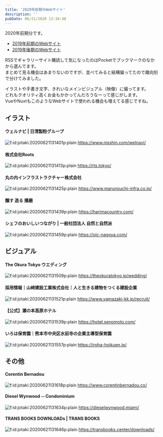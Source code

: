 ```yaml
---
title: '2020年前期のWebサイト'
description: ''
pubDate: 06/21/2020 13:18:48
---
```


<p>2020年前期分です。</p>

<ul>
<li><a href="https://jtk.hatenablog.com/entry/2019/08/04/100739">2019年前期のWebサイト</a></li>
<li><a href="https://jtk.hatenablog.com/entry/2019/12/09/090608">2019年後期のWebサイト</a></li>
</ul>

<p>RSSでギャラリーサイト購読して気になったのはPocketでブックマークのなかから選んでます。<br />
まとめて見る機会はあまりないのですが、並べてみると結構偏ってたので趣向別で分けてみました。</p>

<p>イラストや手書き文字、きれいなメインビジュアル（映像）に偏ってます。<br />
どれもクオリティ高くお金もかかってんだろうなーって感じがします。<br />
VueやNuxtもこのようなWebサイトで使われる機会も増えてる感じですね。</p>

<h2>イラスト</h2>

<h4>ウェルナビ | 日清製粉グループ</h4>

<p><span itemscope itemtype="http://schema.org/Photograph"><img src="/images/hatena/20200621131401.png" alt="f:id:jotaki:20200621131401p:plain" title="f:id:jotaki:20200621131401p:plain" class="hatena-fotolife" itemprop="image"></span>
<a href="https://www.nisshin.com/welnavi/">https://www.nisshin.com/welnavi/</a></p>

<h4>株式会社Roots</h4>

<p><span itemscope itemtype="http://schema.org/Photograph"><img src="/images/hatena/20200621131413.png" alt="f:id:jotaki:20200621131413p:plain" title="f:id:jotaki:20200621131413p:plain" class="hatena-fotolife" itemprop="image"></span>
<a href="https://rts.tokyo/">https://rts.tokyo/</a></p>

<h4>丸の内インフラストラクチャー株式会社</h4>

<p><span itemscope itemtype="http://schema.org/Photograph"><img src="/images/hatena/20200621131425.png" alt="f:id:jotaki:20200621131425p:plain" title="f:id:jotaki:20200621131425p:plain" class="hatena-fotolife" itemprop="image"></span>
<a href="https://www.marunouchi-infra.co.jp/">https://www.marunouchi-infra.co.jp/</a></p>

<h4>醸す 造る 播磨</h4>

<p><span itemscope itemtype="http://schema.org/Photograph"><img src="/images/hatena/20200621131439.png" alt="f:id:jotaki:20200621131439p:plain" title="f:id:jotaki:20200621131439p:plain" class="hatena-fotolife" itemprop="image"></span>
<a href="https://harimacountry.com/">https://harimacountry.com/</a></p>

<h4>シェフのおいしいつながり | 一般社団法人 自然と自然派</h4>

<p><span itemscope itemtype="http://schema.org/Photograph"><img src="/images/hatena/20200621131459.png" alt="f:id:jotaki:20200621131459p:plain" title="f:id:jotaki:20200621131459p:plain" class="hatena-fotolife" itemprop="image"></span>
<a href="https://oic-nagoya.com/">https://oic-nagoya.com/</a></p>

<h2>ビジュアル</h2>

<h4>The Okura Tokyo ウエディング</h4>

<p><span itemscope itemtype="http://schema.org/Photograph"><img src="/images/hatena/20200621131509.png" alt="f:id:jotaki:20200621131509p:plain" title="f:id:jotaki:20200621131509p:plain" class="hatena-fotolife" itemprop="image"></span>
<a href="https://theokuratokyo.jp/wedding/">https://theokuratokyo.jp/wedding/</a></p>

<h4>採用情報｜山﨑建設工業株式会社｜人と生きる建物をつくる建設企業</h4>

<p><span itemscope itemtype="http://schema.org/Photograph"><img src="/images/hatena/20200621131521.png" alt="f:id:jotaki:20200621131521p:plain" title="f:id:jotaki:20200621131521p:plain" class="hatena-fotolife" itemprop="image"></span>
<a href="https://www.yamazaki-kk.jp/recruit/">https://www.yamazaki-kk.jp/recruit/</a></p>

<h4>【公式】瀬の本高原ホテル</h4>

<p><span itemscope itemtype="http://schema.org/Photograph"><img src="/images/hatena/20200621131539.png" alt="f:id:jotaki:20200621131539p:plain" title="f:id:jotaki:20200621131539p:plain" class="hatena-fotolife" itemprop="image"></span>
<a href="https://hotel.senomoto.com/">https://hotel.senomoto.com/</a></p>

<h4>いろは保育園｜熊本市中央区水前寺の企業主導型保育園</h4>

<p><span itemscope itemtype="http://schema.org/Photograph"><img src="/images/hatena/20200621131557.png" alt="f:id:jotaki:20200621131557p:plain" title="f:id:jotaki:20200621131557p:plain" class="hatena-fotolife" itemprop="image"></span>
<a href="https://iroha-hoikuen.jp/">https://iroha-hoikuen.jp/</a></p>

<h2>その他</h2>

<h4>Corentin Bernadou</h4>

<p><span itemscope itemtype="http://schema.org/Photograph"><img src="/images/hatena/20200621131618.png" alt="f:id:jotaki:20200621131618p:plain" title="f:id:jotaki:20200621131618p:plain" class="hatena-fotolife" itemprop="image"></span>
<a href="https://www.corentinbernadou.co/">https://www.corentinbernadou.co/</a></p>

<h4>Diesel Wynwood ⏤ Condominium</h4>

<p><span itemscope itemtype="http://schema.org/Photograph"><img src="/images/hatena/20200621131634.png" alt="f:id:jotaki:20200621131634p:plain" title="f:id:jotaki:20200621131634p:plain" class="hatena-fotolife" itemprop="image"></span>
<a href="https://dieselwynwood.miami/">https://dieselwynwood.miami/</a></p>

<h4>TRANS BOOKS DOWNLOADs | TRANS BOOKS</h4>

<p><span itemscope itemtype="http://schema.org/Photograph"><img src="/images/hatena/20200621131646.png" alt="f:id:jotaki:20200621131646p:plain" title="f:id:jotaki:20200621131646p:plain" class="hatena-fotolife" itemprop="image"></span>
<a href="https://transbooks.center/downloads/">https://transbooks.center/downloads/</a></p>

